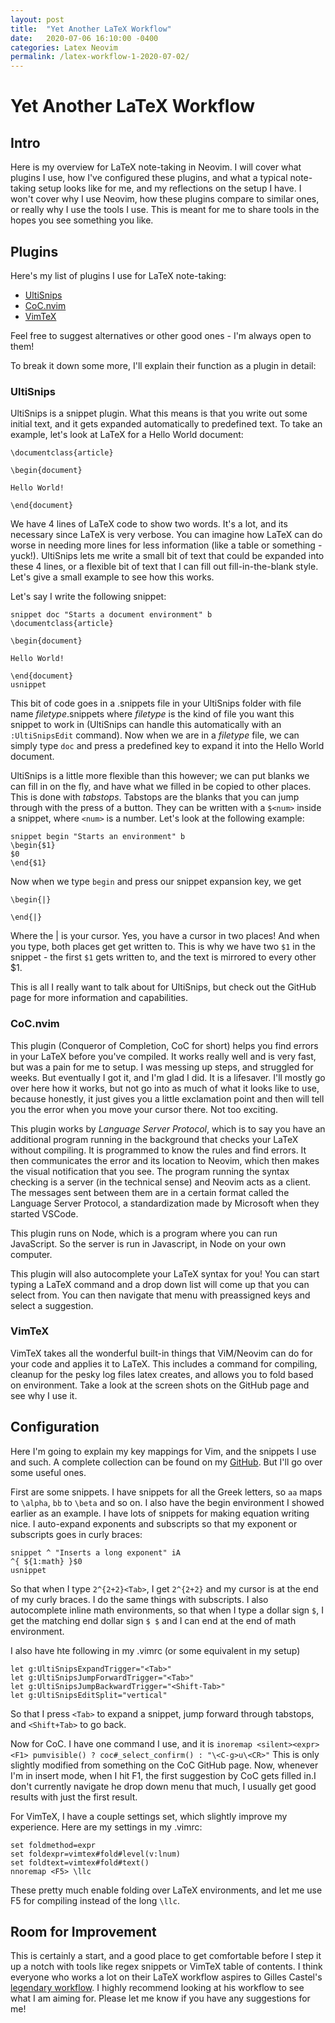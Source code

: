 ```yaml
---
layout: post
title:  "Yet Another LaTeX Workflow"
date:   2020-07-06 16:10:00 -0400
categories: Latex Neovim
permalink: /latex-workflow-1-2020-07-02/
---
```


# Yet Another LaTeX Workflow

## Intro
Here is my overview for LaTeX note-taking in Neovim. I will cover what plugins I use, how I've configured these plugins, and what a typical note-taking setup looks like for me, and my reflections on the setup I have. I won't cover why I use Neovim, how these plugins compare to similar ones, or really why I use the tools I use. This is meant for me to share tools in the hopes you see something you like.

## Plugins

Here's my list of plugins I use for LaTeX note-taking:

* [UltiSnips](https://github.com/SirVer/UltiSnips/)
* [CoC.nvim](https://github.com/neoclide/coc.nvim/)
* [VimTeX](https://github.com/lervag/vimtex)

Feel free to suggest alternatives or other good ones - I'm always open to them!

To break it down some more, I'll explain their function as a plugin in detail:

### UltiSnips

UltiSnips is a snippet plugin. What this means is that you write out some initial text, and it gets expanded automatically to predefined text. To take an example, let's look at LaTeX for a Hello World document:

```
\documentclass{article}

\begin{document}

Hello World!

\end{document}
```

We have 4 lines of LaTeX code to show two words. It's a lot, and its necessary since LaTeX is very verbose. You can imagine how LaTeX can do worse in needing more lines for less information (like a table or something - yuck!). UltiSnips lets me write a small bit of text that could be expanded into these 4 lines, or a flexible bit of text that I can fill out fill-in-the-blank style. Let's give a small example to see how this works.

Let's say I write the following snippet:

```
snippet doc "Starts a document environment" b
\documentclass{article}

\begin{document}

Hello World!

\end{document}
usnippet
```

This bit of code goes in a .snippets file in your UltiSnips folder with file name _filetype_.snippets where _filetype_ is the kind of file you want this snippet to work in (UltiSnips can handle this automatically with an `:UltiSnipsEdit` command). Now when we are in a _filetype_ file, we can simply type `doc` and press a predefined key to expand it into the Hello World document. 

UltiSnips is a little more flexible than this however; we can put blanks we can fill in on the fly, and have what we filled in be copied to other places. This is done with *tabstops*. Tabstops are the blanks that you can jump through with the press of a button. They can be written with a `$<num>` inside a snippet, where `<num>` is a number. Let's look at the following example:

```
snippet begin "Starts an environment" b
\begin{$1}
$0
\end{$1}
```

Now when we type `begin` and press our snippet expansion key, we get

```
\begin{|}

\end{|}
```
Where the | is your cursor. Yes, you have a cursor in two places! And when you type, both places get get written to. This is why we have two `$1` in the snippet - the first `$1` gets written to, and the text is mirrored to every other $1. 

This is all I really want to talk about for UltiSnips, but check out the GitHub page for more information and capabilities.


### CoC.nvim

This plugin (Conqueror of Completion, CoC for short) helps you find errors in your LaTeX before you've compiled. It works really well and is very fast, but was a pain for me to setup. I was messing up steps, and struggled for weeks. But eventually I got it, and I'm glad I did. It is a lifesaver. I'll mostly go over here how it works, but not go into as much of what it looks like to use, because honestly, it just gives you a little exclamation point and then will tell you the error when you move your cursor there. Not too exciting. 

This plugin works by *Language Server Protocol*, which is to say you have an additional program running in the background that checks your LaTeX without compiling. It is programmed to know the rules and find errors. It then communicates the error and its location to Neovim, which then makes the visual notification that you see. The program running the syntax checking is a server (in the technical sense) and Neovim acts as a client. The messages sent between them are in a certain format called the Language Server Protocol, a standardization made by Microsoft when they started VSCode.

This plugin runs on Node, which is a program where you can run JavaScript. So the server is run in Javascript, in Node on your own computer.

This plugin will also autocomplete your LaTeX syntax for you! You can start typing a LaTeX command and a drop down list will come up that you can select from. You can then navigate that menu with preassigned keys and select a suggestion.


### VimTeX

VimTeX takes all the wonderful built-in things that ViM/Neovim can do for your code and applies it to LaTeX. This includes a command for compiling, cleanup for the pesky log files latex creates, and allows you to fold based on environment. Take a look at the screen shots on the GitHub page and see why I use it.

## Configuration

Here I'm going to explain my key mappings for Vim, and the snippets I use and such. A complete collection can be found on my [GitHub](https://github.com/samueltwallace/). But I'll go over some useful ones.

First are some snippets. I have snippets for all the Greek letters, so `aa` maps to `\alpha`, `bb` to `\beta` and so on. I also have the begin environment I showed earlier as an example. I have lots of snippets for making equation writing nice. I auto-expand exponents and subscripts so that my exponent or subscripts goes in curly braces:

```
snippet ^ "Inserts a long exponent" iA
^{ ${1:math} }$0
usnippet
```

So that when I type `2^{2+2}<Tab>`, I get `2^{2+2}` and my cursor is at the end of my curly braces. I do the same things with subscripts. I also autocomplete inline math environments, so that when I type a dollar sign `$`, I get the matching end dollar sign `$ $` and I can end at the end of math environment. 

I also have hte following in my .vimrc (or some equivalent in my setup)
```
let g:UltiSnipsExpandTrigger="<Tab>"
let g:UltiSnipsJumpForwardTrigger="<Tab>"
let g:UltiSnipsJumpBackwardTrigger="<Shift-Tab>"
let g:UltiSnipsEditSplit="vertical"
```
So that I press `<Tab>` to expand a snippet, jump forward through tabstops, and `<Shift+Tab>` to go back.

Now for CoC. I have one command I use, and it is 
`inoremap <silent><expr> <F1> pumvisible() ? coc#_select_confirm() : "\<C-g>u\<CR>"`
This is only slightly modified from something on the CoC GitHub page. Now, whenever I'm in insert mode, when I hit F1, the first suggestion by CoC gets filled in.I don't currently navigate he drop down menu that much, I usually get good results with just the first result.

For VimTeX, I have a couple settings set, which slightly improve my experience. Here are my settings in my .vimrc:

```
set foldmethod=expr
set foldexpr=vimtex#fold#level(v:lnum)
set foldtext=vimtex#fold#text()
nnoremap <F5> \llc
```

These pretty much enable folding over LaTeX environments, and let me use F5 for compiling instead of the long `\llc`.


## Room for Improvement

This is certainly a start, and a good place to get comfortable before I step it up a notch with tools like regex snippets or VimTeX table of contents. I think everyone who works a lot on their LaTeX workflow aspires to Gilles Castel's [legendary workflow](https://castel.dev). I highly recommend looking at his workflow to see what I am aiming for. Please let me know if you have any suggestions for me!
